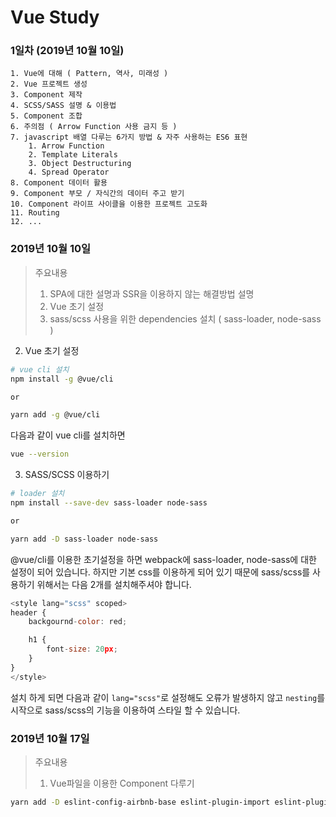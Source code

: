 # Vue Study

### 1일차 (2019년 10월 10일)

```
1. Vue에 대해 ( Pattern, 역사, 미래성 )
2. Vue 프로젝트 생성
3. Component 제작
4. SCSS/SASS 설명 & 이용법
5. Component 조합
6. 주의점 ( Arrow Function 사용 금지 등 )
7. javascript 배열 다루는 6가지 방법 & 자주 사용하는 ES6 표현
	1. Arrow Function
	2. Template Literals
	3. Object Destructuring
	4. Spread Operator
8. Component 데이터 활용
9. Component 부모 / 자식간의 데이터 주고 받기
10. Component 라이프 사이클을 이용한 프로젝트 고도화
11. Routing
12. ...
```

### 2019년 10월 10일

> 주요내용
>
> 1. SPA에 대한 설명과 SSR을 이용하지 않는 해결방법 설명
> 2. Vue 초기 설정
> 3. sass/scss 사용을 위한 dependencies 설치 ( sass-loader, node-sass )

2. Vue 초기 설정

```bash
# vue cli 설치
npm install -g @vue/cli

or

yarn add -g @vue/cli
```

다음과 같이 vue cli를 설치하면

```bash
vue --version

```

3. SASS/SCSS 이용하기

```bash
# loader 설치
npm install --save-dev sass-loader node-sass

or

yarn add -D sass-loader node-sass
```

@vue/cli를 이용한 초기설정을 하면 webpack에 sass-loader, node-sass에 대한 설정이 되어 있습니다. 하지만 기본 css를 이용하게 되어 있기 때문에 sass/scss를 사용하기 위해서는 다음 2개를 설치해주셔야 합니다.

```javascript
<style lang="scss" scoped>
header {
	backgournd-color: red;

	h1 {
		font-size: 20px;
	}
}
</style>
```

설치 하게 되면 다음과 같이 `lang="scss"`로 설정해도 오류가 발생하지 않고 `nesting`를 시작으로 sass/scss의 기능을 이용하여 스타일 할 수 있습니다.

### 2019년 10월 17일

> 주요내용
>
> 1. Vue파일을 이용한 Component 다루기

```bash
yarn add -D eslint-config-airbnb-base eslint-plugin-import eslint-plugin-vue
```
